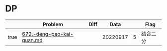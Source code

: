 # DP



<table><thead><tr><th data-type="checkbox"> </th><th>Problem</th><th data-type="select">Diff</th><th>Data</th><th data-type="rating" data-max="5"></th><th>Flag</th></tr></thead><tbody><tr><td>true</td><td><a data-mention href="dynamic-planning/672.-deng-pao-kai-guan.md">672.-deng-pao-kai-guan.md</a></td><td></td><td>20220917</td><td>5</td><td>结合二分</td></tr></tbody></table>
